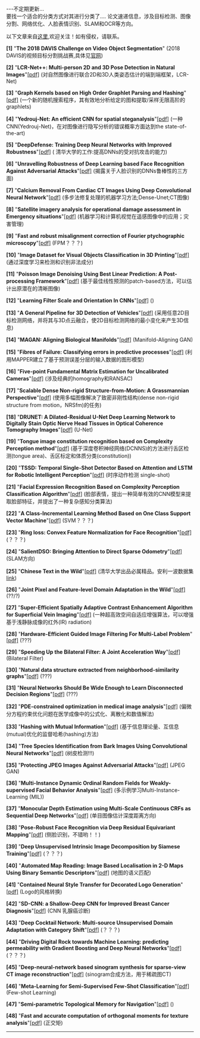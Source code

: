 ---不定期更新...  
要找一个适合的分类方式对其进行分类了....
论文速递信息，涉及目标检测、图像分割、网络优化、人脸表情识别、SLAM和OCR等方向。

以下文章来自[这里](http://mp.weixin.qq.com/s/w09dvh_zPN8DYWqVSXtKIQ),欢迎关注！如有侵权，请联系。  

**[1]** "**The 2018 DAVIS Challenge on Video Object Segmentation**"
(2018 DAVIS的视频目标分割挑战赛,具体见[官网](http://davischallenge.org/))  

**[2]**  "**LCR-Net++: Multi-person 2D and 3D Pose Detection in Natural Images**"[[pdf]][pdf-02]
(对自然图像进行联合2D和3D人类姿态估计的端到端框架，LCR-Net)  

**[3]** "**Graph Kernels based on High Order Graphlet Parsing and Hashing**"[[pdf]][pdf-03]
(一个新的随机搜索程序，其有效地分析给定的图和提取/采样无限高阶的graphlets)  

**[4]** "**Yedrouj-Net: An efficient CNN for spatial steganalysis**"[[pdf]][pdf-04]
(一种CNN(Yedrouj-Net)，在对图像进行隐写分析的错误概率方面达到the state-of-the-art)  

**[5]** "**DeepDefense: Training Deep Neural Networks with Improved Robustness**"[[pdf]][pdf-05]
( 清华大学的工作:提高DNNs的受对抗攻击的能力)  

**[6]** "**Unravelling Robustness of Deep Learning based Face Recognition Against Adversarial Attacks**"[[pdf]][pdf-06]
(揭露关于人脸识别的DNNs鲁棒性的三方面)  

**[7]** "**Calcium Removal From Cardiac CT Images Using Deep Convolutional Neural Network**"[[pdf]][pdf-07]
(多步法修复处理的机器学习方法;Dense-Unet;CT图像)  

**[8]** "**Satellite imagery analysis for operational damage assessment in Emergency situations**"[[pdf]][pdf-08]
(机器学习和计算机视觉在遥感图像中的应用；灾害管理)  

**[9]** "**Fast and robust misalignment correction of Fourier ptychographic microscopy**"[[pdf]][pdf-09]
(FPM？？？)  

**[10]** "**Image Dataset for Visual Objects Classification in 3D Printing**"[[pdf]][pdf-10]
(通过深度学习来检测和识别非法成分)  

**[11]** "**Poisson Image Denoising Using Best Linear Prediction: A Post-processing Framework**"[[pdf]][pdf-11]
(基于最佳线性预测的patch-based方法，可以估计出原潜在的清晰图像)  

**[12]** "**Learning Filter Scale and Orientation In CNNs**"[[pdf]][pdf-12]
()  

**[13]** "**A General Pipeline for 3D Detection of Vehicles**"[[pdf]][pdf-13]
(采用任意2D目标检测网络，并将其与3D点云融合，使2D目标检测网络的最小变化来产生3D信息)  

**[14]** "**MAGAN: Aligning Biological Manifolds**"[[pdf]][pdf-14]
(Manifold-Aligning GAN)   

**[15]** "**Fibres of Failure: Classifying errors in predictive processes**"[[pdf]][pdf-15]
(利用MAPPER建立了基于预测误差分层的输入数据的图形模型)  

**[16]** "**Five-point Fundamental Matrix Estimation for Uncalibrated Cameras**"[[pdf]][pdf-16]
(涉及经典的homography和RANSAC)  

**[17]** "**Scalable Dense Non-rigid Structure-from-Motion: A Grassmannian Perspective**"[[pdf]][pdf-17]
(使用多幅图像解决了致密非刚性结构(dense non-rigid structure from motion，NRSfm)的任务)  

**[18]** "**DRUNET: A Dilated-Residual U-Net Deep Learning Network to Digitally Stain Optic Nerve Head Tissues in Optical Coherence Tomography Images**"[[pdf]][pdf-18]
(U-Net)  

**[19]** "**Tongue image constitution recognition based on Complexity Perception method**"[[pdf]][pdf-19]
(基于深度卷积神经网络(DCNNS)的方法进行舌区检测(tongue area)、舌区标定和体质分类(constitution))   

**[20]** "**TSSD: Temporal Single-Shot Detector Based on Attention and LSTM for Robotic Intelligent Perception**"[[pdf]][pdf-20]
(时序动作检测 single-shot) 

**[21]** "**Facial Expression Recognition Based on Complexity Perception Classification Algorithm**"[[pdf]][pdf-21]
(脸部表情，提出一种简单有效的CNN模型来提取脸部特征，并提出了一种复杂感知分类算法)   
 
**[22]** "**A Class-Incremental Learning Method Based on One Class Support Vector Machine**"[[pdf]][pdf-22]
(SVM？？？)   

**[23]** "**Ring loss: Convex Feature Normalization for Face Recognition**"[[pdf]][pdf-23]
(？？？)   

**[24]** "**SalientDSO: Bringing Attention to Direct Sparse Odometry**"[[pdf]][pdf-24]
(SLAM方向)  

**[25]** "**Chinese Text in the Wild**"[[pdf]][pdf-25]
(清华大学出品必属精品。安利一波数据集[link](https://ctwdataset.github.io/))  
  
**[26]** "**Joint Pixel and Feature-level Domain Adaptation in the Wild**"[[pdf]][pdf-26]
(??/?)  
 
**[27]** "**Super-Efficient Spatially Adaptive Contrast Enhancement Algorithm for Superficial Vein Imaging**"[[pdf]][pdf-27]
(一种超高效空间自适应增强算法，可以增强基于浅静脉成像的红外(IR) radiation)  
  
**[28]** "**Hardware-Efficient Guided Image Filtering For Multi-Label Problem**"[[pdf]][pdf-28]
(???)   

**[29]** "**Speeding Up the Bilateral Filter: A Joint Acceleration Way**"[[pdf]][pdf-29]
(Bilateral Filter)  

**[30]** "**Natural data structure extracted from neighborhood-similarity graphs**"[[pdf]][pdf-30]
(???)  

**[31]** "**Neural Networks Should Be Wide Enough to Learn Disconnected Decision Regions**"[[pdf]][pdf-31]
(???)  

**[32]** "**PDE-constrained optimization in medical image analysis**"[[pdf]][pdf-32]
(偏微分方程约束优化问题在医学成像中的公式化、离散化和数值解法)  
 
**[33]** "**Hashing with Mutual Information**"[[pdf]][pdf-33]
(基于信息理论量、互信息(mutual)优化的监督哈希(hashing)方法)

**[34]** "**Tree Species Identification from Bark Images Using Convolutional Neural Networks**"[[pdf]][pdf-34]
(树皮检测!!!)

**[35]** "**Protecting JPEG Images Against Adversarial Attacks**"[[pdf]][pdf-35]
(JPEG GAN)

**[36]** "**Multi-Instance Dynamic Ordinal Random Fields for Weakly-supervised Facial Behavior Analysis**"[[pdf]][pdf-36]
(多示例学习Multi-Instance-Learning (MIL))

**[37]** "**Monocular Depth Estimation using Multi-Scale Continuous CRFs as Sequential Deep Networks**"[[pdf]][pdf-37]
(单目图像估计深度距离方向)

**[38]** "**Pose-Robust Face Recognition via Deep Residual Equivariant Mapping**"[[pdf]][pdf-38]
(侧脸识别，不错哟！！)

**[39]** "**Deep Unsupervised Intrinsic Image Decomposition by Siamese Training**"[[pdf]][pdf-39]
(？？？)

**[40]** "**Automated Map Reading: Image Based Localisation in 2-D Maps Using Binary Semantic Descriptors**"[[pdf]][pdf-40]
(地图的语义匹配)

**[41]** "**Contained Neural Style Transfer for Decorated Logo Generation**"[[pdf]][pdf-41]
(Logo的风格转换)

**[42]** "**SD-CNN: a Shallow-Deep CNN for Improved Breast Cancer Diagnosis**"[[pdf]][pdf-42]
(CNN 乳腺癌诊断)

**[43]** "**Deep Cocktail Network: Multi-source Unsupervised Domain Adaptation with Category Shift**"[[pdf]][pdf-43]
(？？？)

**[44]** "**Driving Digital Rock towards Machine Learning: predicting permeability with Gradient Boosting and Deep Neural Networks**"[[pdf]][pdf-44]
(？？？)

**[45]** "**Deep-neural-network based sinogram synthesis for sparse-view CT image reconstruction**"[[pdf]][pdf-45]
(sinogram合成方法，用于稀疏图CT)

**[46]** "**Meta-Learning for Semi-Supervised Few-Shot Classification**"[[pdf]][pdf-46]
(Few-shot Learning)

**[47]** "**Semi-parametric Topological Memory for Navigation**"[[pdf]][pdf-47]
()

**[48]** "**Fast and accurate computation of orthogonal moments for texture analysis**"[[pdf]][pdf-48]
(正交矩)






----
[pdf-02]: https://arxiv.org/abs/1803.00455
[pdf-03]: https://arxiv.org/abs/1803.00425
[pdf-04]: https://arxiv.org/abs/1803.00407
[pdf-05]: https://arxiv.org/abs/1803.00404
[pdf-06]: https://arxiv.org/abs/1803.00401
[pdf-07]: https://arxiv.org/abs/1803.00399
[pdf-08]: https://arxiv.org/abs/1803.00397
[pdf-09]: https://arxiv.org/abs/1803.00395
[pdf-10]: https://arxiv.org/abs/1803.00391
[pdf-11]: https://arxiv.org/abs/1803.00389
[pdf-12]: https://arxiv.org/abs/1803.00388
[pdf-13]: https://arxiv.org/abs/1803.00387
[pdf-14]: https://arxiv.org/abs/1803.00385
[pdf-15]: https://arxiv.org/abs/1803.00384
[pdf-16]: https://arxiv.org/abs/1803.00260
[pdf-17]: https://arxiv.org/abs/1803.00233
[pdf-18]: https://arxiv.org/abs/1803.00232
[pdf-19]: https://arxiv.org/abs/1803.00219
[pdf-20]: https://arxiv.org/abs/1803.00197
[pdf-21]: https://arxiv.org/abs/1803.00185
[pdf-22]: https://arxiv.org/abs/1803.00159
[pdf-23]: https://arxiv.org/abs/1803.00130
[pdf-24]: https://arxiv.org/abs/1803.00127
[pdf-25]: https://arxiv.org/abs/1803.00085
[pdf-26]: https://arxiv.org/abs/1803.00068
[pdf-27]: https://arxiv.org/abs/1803.00039
[pdf-28]: https://arxiv.org/abs/1803.00005
[pdf-29]: https://arxiv.org/abs/1803.00004
[pdf-30]: https://arxiv.org/abs/1803.00500
[pdf-31]: https://arxiv.org/abs/1803.00094
[pdf-32]: https://arxiv.org/abs/1803.00058
[pdf-33]: https://arxiv.org/abs/1803.00974
[pdf-34]: https://arxiv.org/abs/1803.00949
[pdf-35]: https://arxiv.org/abs/1803.00940
[pdf-36]: https://arxiv.org/abs/1803.00907
[pdf-37]: https://arxiv.org/abs/1803.00891
[pdf-38]: https://arxiv.org/abs/1803.00839
[pdf-39]: https://arxiv.org/abs/1803.00805
[pdf-40]: https://arxiv.org/abs/1803.00788
[pdf-41]: https://arxiv.org/abs/1803.00686
[pdf-42]: https://arxiv.org/abs/1803.00663
[pdf-43]: https://arxiv.org/abs/1803.00830
[pdf-44]: https://arxiv.org/abs/1803.00758
[pdf-45]: https://arxiv.org/abs/1803.00694
[pdf-46]: https://arxiv.org/abs/1803.00676
[pdf-47]: https://arxiv.org/abs/1803.00653
[pdf-48]: https://arxiv.org/abs/1803.00638